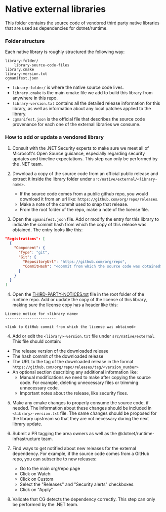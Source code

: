 # Native external libraries

This folder contains the source code of vendored third party native libraries that are used as dependencies for dotnet/runtime.

### Folder structure

Each native library is roughly structured the following way:

```
library-folder/
    library-source-code-files
library.cmake
library-version.txt
cgmanifest.json
```

- `library-folder/` is where the native source code lives.
- `library.cmake` is the main cmake file we add to build this library from anywhere in this repo.
- `library-version.txt` contains all the detailed release information for this library, as well as information about any local patches applied to the library.
- `cgmanifest.json` is the official file that describes the source code provenance for each one of the external libraries we consume.

### How to add or update a vendored library

1. Consult with the .NET Security experts to make sure we meet all of Microsoft's Open Source guidance, especially regarding security updates and timeline expectations. This step can only be performed by the .NET team.

2. Download a copy of the source code from an official public release and extract it inside the library folder under `src/native/external/<library-name>`.

   - If the source code comes from a public github repo, you would download it from an url like: `https://github.com/org/repo/releases`.
   - Make a note of the commit used to snap that release.
   - From the root folder of the repo, make a note of the license file.

3. Open the `cgmanifest.json` file. Add or modify the entry for this library to indicate the commit hash from which the copy of this release was obtained. The entry looks like this:

```json
"Registrations": [
  {
    "Component": {
      "Type": "git",
      "Git": {
        "RepositoryUrl": "https://github.com/org/repo",
        "CommitHash": "<commit from which the source code was obtained>"
      }
    }
  }
]
```

4. Open the [THIRD-PARTY-NOTICES.txt](https://github.com/dotnet/runtime/blob/main/THIRD-PARTY-NOTICES.TXT) file in the root folder of the runtime repo. Add or update the copy of the license of this library, making sure the license copy has a header like this:

```
License notice for <library name>
-----------------------

<link to GitHub commit from which the license was obtained>

```

4. Add or edit the `<library>-version.txt` file under `src/native/external`. This file should contain:
  - The release version of the downloaded release
  - The hash commit of the downloaded release
  - The URL to the tag of the downloaded release in the format `https://github.com/org/repo/releases/tag/<version_number>`
  - An optional section describing any additional information like:
    - Manual modifications we need to make after copying the source code. For example, deleting unnecessary files or trimming unnecessary code.
    - Important notes about the release, like security fixes.

5. Make any cmake changes to properly consume the source code, if needed. The information about these changes should be included in `<library>-version.txt` file. The same changes should be proposed for the library upstream so that they are not necessary during the next library update.

6. Submit a PR tagging the area owners as well as the @dotnet/runtime-infrastructure team.

7. Find ways to get notified about new releases for the external dependency. For example, if the source code comes from a GitHub repo, you can subscribe to new releases:
   - Go to the main org/repo page
   - Click on Watch
   - Click on Custom
   - Select the "Releases" and "Security alerts" checkboxes
   - Click on "Apply"

8. Validate that CG detects the dependency correctly. This step can only be performed by the .NET team.
